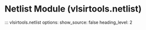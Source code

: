 # Netlist Module (vlsirtools.netlist)

::: vlsirtools.netlist
    options:
      show_source: false
      heading_level: 2